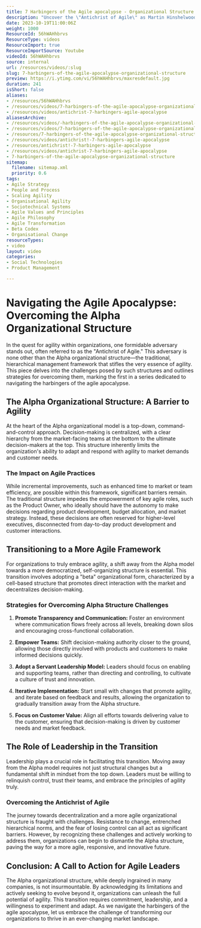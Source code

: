 ```yaml
---
title: 7 Harbingers of the Agile apocalypse - Organizational Structure
description: "Uncover the \"Antichrist of Agile\" as Martin Hinshelwood explores how traditional structures hinder agility and the path to self-organisation. \U0001F504\U0001F6AB"
date: 2023-10-19T11:00:06Z
weight: 1000
ResourceId: 56hWAHhbrvs
ResourceType: videos
ResourceImport: true
ResourceImportSource: Youtube
videoId: 56hWAHhbrvs
source: internal
url: /resources/videos/:slug
slug: 7-harbingers-of-the-agile-apocalypse-organizational-structure
preview: https://i.ytimg.com/vi/56hWAHhbrvs/maxresdefault.jpg
duration: 241
isShort: false
aliases:
- /resources/56hWAHhbrvs
- /resources/videos/7-harbingers-of-the-agile-apocalypse-organizational-structure
- /resources/videos/antichrist-7-harbingers-agile-apocalypse
aliasesArchive:
- /resources/videos/-harbingers-of-the-agile-apocalypse-organizational-structure
- /resources/videos/7-harbingers-of-the-agile-apocalypse-organizational-structure
- /resources/7-harbingers-of-the-agile-apocalypse-organizational-structure
- /resources/videos/antichrist!-7-harbingers-agile-apocalypse
- /resources/antichrist!-7-harbingers-agile-apocalypse
- /resources/videos/antichrist-7-harbingers-agile-apocalypse
- 7-harbingers-of-the-agile-apocalypse-organizational-structure
sitemap:
  filename: sitemap.xml
  priority: 0.6
tags:
- Agile Strategy
- People and Process
- Scaling Agility
- Organisational Agility
- Sociotechnical Systems
- Agile Values and Principles
- Agile Philosophy
- Agile Transformation
- Beta Codex
- Organisational Change
resourceTypes:
- video
layout: video
categories:
- Social Technologies
- Product Management

---
```

# Navigating the Agile Apocalypse: Overcoming the Alpha Organizational Structure

In the quest for agility within organizations, one formidable adversary stands out, often referred to as the "Antichrist of Agile." This adversary is none other than the Alpha organizational structure—the traditional, hierarchical management framework that stifles the very essence of agility. This piece delves into the challenges posed by such structures and outlines strategies for overcoming them, marking the first in a series dedicated to navigating the harbingers of the agile apocalypse.

## The Alpha Organizational Structure: A Barrier to Agility

At the heart of the Alpha organizational model is a top-down, command-and-control approach. Decision-making is centralized, with a clear hierarchy from the market-facing teams at the bottom to the ultimate decision-makers at the top. This structure inherently limits the organization's ability to adapt and respond with agility to market demands and customer needs.

### The Impact on Agile Practices

While incremental improvements, such as enhanced time to market or team efficiency, are possible within this framework, significant barriers remain. The traditional structure impedes the empowerment of key agile roles, such as the Product Owner, who ideally should have the autonomy to make decisions regarding product development, budget allocation, and market strategy. Instead, these decisions are often reserved for higher-level executives, disconnected from day-to-day product development and customer interactions.

## Transitioning to a More Agile Framework

For organizations to truly embrace agility, a shift away from the Alpha model towards a more democratized, self-organizing structure is essential. This transition involves adopting a "beta" organizational form, characterized by a cell-based structure that promotes direct interaction with the market and decentralizes decision-making.

### Strategies for Overcoming Alpha Structure Challenges

1. **Promote Transparency and Communication:** Foster an environment where communication flows freely across all levels, breaking down silos and encouraging cross-functional collaboration.

2. **Empower Teams:** Shift decision-making authority closer to the ground, allowing those directly involved with products and customers to make informed decisions quickly.

3. **Adopt a Servant Leadership Model:** Leaders should focus on enabling and supporting teams, rather than directing and controlling, to cultivate a culture of trust and innovation.

4. **Iterative Implementation:** Start small with changes that promote agility, and iterate based on feedback and results, allowing the organization to gradually transition away from the Alpha structure.

5. **Focus on Customer Value:** Align all efforts towards delivering value to the customer, ensuring that decision-making is driven by customer needs and market feedback.

## The Role of Leadership in the Transition

Leadership plays a crucial role in facilitating this transition. Moving away from the Alpha model requires not just structural changes but a fundamental shift in mindset from the top down. Leaders must be willing to relinquish control, trust their teams, and embrace the principles of agility truly.

### Overcoming the Antichrist of Agile

The journey towards decentralization and a more agile organizational structure is fraught with challenges. Resistance to change, entrenched hierarchical norms, and the fear of losing control can all act as significant barriers. However, by recognizing these challenges and actively working to address them, organizations can begin to dismantle the Alpha structure, paving the way for a more agile, responsive, and innovative future.

## Conclusion: A Call to Action for Agile Leaders

The Alpha organizational structure, while deeply ingrained in many companies, is not insurmountable. By acknowledging its limitations and actively seeking to evolve beyond it, organizations can unleash the full potential of agility. This transition requires commitment, leadership, and a willingness to experiment and adapt. As we navigate the harbingers of the agile apocalypse, let us embrace the challenge of transforming our organizations to thrive in an ever-changing market landscape.
